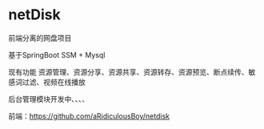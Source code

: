 # netDisk
前端分离的网盘项目

基于SpringBoot SSM + Mysql

现有功能 
  资源管理、资源分享、资源共享、资源转存、资源预览、断点续传、敏感词过滤、视频在线播放
  

后台管理模块开发中、、、、



前端：https://github.com/aRidiculousBoy/netdisk
